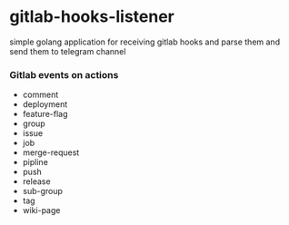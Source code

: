 # gitlab-hooks-listener
simple golang application for receiving gitlab hooks and parse them and send them to telegram channel 

### Gitlab events on actions 
- comment
- deployment
- feature-flag
- group
- issue
- job
- merge-request
- pipline
- push
- release
- sub-group
- tag
- wiki-page 